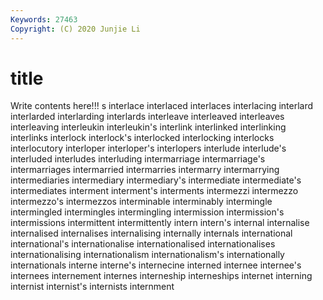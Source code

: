 ```yaml
---
Keywords: 27463
Copyright: (C) 2020 Junjie Li
---
```


# title

Write contents here!!!
s
interlace 
interlaced 
interlaces 
interlacing 
interlard 
interlarded 
interlarding 
interlards 
interleave 
interleaved
interleaves 
interleaving 
interleukin 
interleukin's 
interlink 
interlinked 
interlinking 
interlinks 
interlock 
interlock's
interlocked 
interlocking 
interlocks 
interlocutory 
interloper 
interloper's 
interlopers 
interlude 
interlude's 
interluded
interludes 
interluding 
intermarriage 
intermarriage's 
intermarriages 
intermarried 
intermarries 
intermarry 
intermarrying 
intermediaries
intermediary 
intermediary's 
intermediate 
intermediate's 
intermediates 
interment 
interment's 
interments 
intermezzi 
intermezzo
intermezzo's 
intermezzos 
interminable 
interminably 
intermingle 
intermingled 
intermingles 
intermingling 
intermission 
intermission's
intermissions 
intermittent 
intermittently 
intern 
intern's 
internal 
internalise 
internalised 
internalises 
internalising
internally 
internals 
international 
international's 
internationalise 
internationalised 
internationalises 
internationalising 
internationalism 
internationalism's
internationally 
internationals 
interne 
interne's 
internecine 
interned 
internee 
internee's 
internees 
internement
internes 
interneship 
interneships 
internet 
interning 
internist 
internist's 
internists 
internment 

